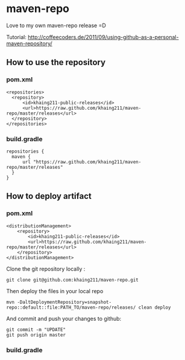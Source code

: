 # maven-repo
Love to my own maven-repo release =D

Tutorial:
http://coffeecoders.de/2011/09/using-github-as-a-personal-maven-repository/

## How to use the repository

### pom.xml

    <repositories>
      <repository>
          <id>khaing211-public-releases</id>
          <url>https://raw.github.com/khaing211/maven-repo/master/releases</url>
      </repository>
    </repositories>

### build.gradle

    repositories {
      maven {
          url "https://raw.github.com/khaing211/maven-repo/master/releases"
      }
    }
  
## How to deploy artifact

### pom.xml

    <distributionManagement>
        <repository>
            <id>khaing211-public-releases</id>
            <url>https://raw.github.com/khaing211/maven-repo/master/releases</url>
        </repository>
    </distributionManagement>
    
Clone the git repository locally :

    git clone git@github.com:khaing211/maven-repo.git

Then deploy the files in your local repo

    mvn -DaltDeploymentRepository=snapshot-repo::default::file:PATH_TO/maven-repo/releases/ clean deploy

And commit and push your changes to github:

    git commit -m "UPDATE"
    git push origin master

### build.gradle
